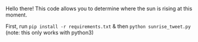 Hello there!  This code allows you to determine where the sun is rising at this moment.  

First, run `pip install -r requirements.txt` & then
`python sunrise_tweet.py` (note: this only works with python3)


